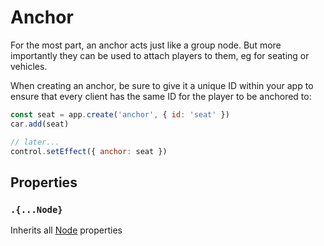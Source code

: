 # Anchor

For the most part, an anchor acts just like a group node.
But more importantly they can be used to attach players to them, eg for seating or vehicles.

When creating an anchor, be sure to give it a unique ID within your app to ensure that every client has the same ID for the player to be anchored to:

```jsx
const seat = app.create('anchor', { id: 'seat' })
car.add(seat)

// later...
control.setEffect({ anchor: seat })
```

## Properties

### `.{...Node}`

Inherits all [Node](/docs/scripting/nodes/Node.md) properties

